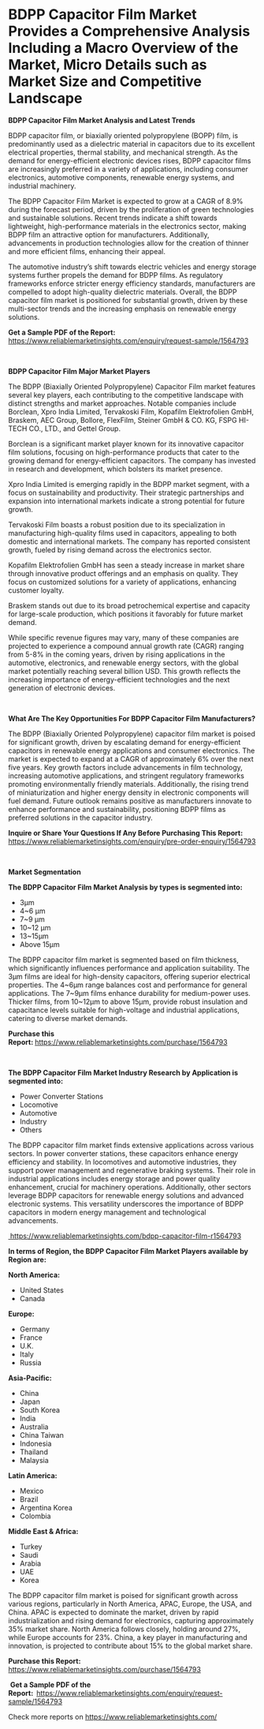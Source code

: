 <p><h1>BDPP Capacitor Film Market Provides a Comprehensive Analysis Including a Macro Overview of the Market, Micro Details such as Market Size and Competitive Landscape</h1></p><p><strong>BDPP Capacitor Film Market Analysis and Latest Trends</strong></p>
<p><p>BDPP capacitor film, or biaxially oriented polypropylene (BOPP) film, is predominantly used as a dielectric material in capacitors due to its excellent electrical properties, thermal stability, and mechanical strength. As the demand for energy-efficient electronic devices rises, BDPP capacitor films are increasingly preferred in a variety of applications, including consumer electronics, automotive components, renewable energy systems, and industrial machinery.</p><p>The BDPP Capacitor Film Market is expected to grow at a CAGR of 8.9% during the forecast period, driven by the proliferation of green technologies and sustainable solutions. Recent trends indicate a shift towards lightweight, high-performance materials in the electronics sector, making BDPP film an attractive option for manufacturers. Additionally, advancements in production technologies allow for the creation of thinner and more efficient films, enhancing their appeal.</p><p>The automotive industry’s shift towards electric vehicles and energy storage systems further propels the demand for BDPP films. As regulatory frameworks enforce stricter energy efficiency standards, manufacturers are compelled to adopt high-quality dielectric materials. Overall, the BDPP capacitor film market is positioned for substantial growth, driven by these multi-sector trends and the increasing emphasis on renewable energy solutions.</p></p>
<p><strong>Get a Sample PDF of the Report:&nbsp;</strong> <a href="https://www.reliablemarketinsights.com/enquiry/request-sample/1564793?utm_campaign=2593&utm_medium=2&utm_source=Github&utm_content=ia&utm_term=02042025&utm_id=bdpp-capacitor-film">https://www.reliablemarketinsights.com/enquiry/request-sample/1564793</a></p>
<p>&nbsp;</p>
<p><strong>BDPP Capacitor Film Major Market Players</strong></p>
<p><p>The BDPP (Biaxially Oriented Polypropylene) Capacitor Film market features several key players, each contributing to the competitive landscape with distinct strengths and market approaches. Notable companies include Borclean, Xpro India Limited, Tervakoski Film, Kopafilm Elektrofolien GmbH, Braskem, AEC Group, Bollore, FlexFilm, Steiner GmbH & CO. KG, FSPG HI-TECH CO., LTD., and Gettel Group.</p><p>Borclean is a significant market player known for its innovative capacitor film solutions, focusing on high-performance products that cater to the growing demand for energy-efficient capacitors. The company has invested in research and development, which bolsters its market presence.</p><p>Xpro India Limited is emerging rapidly in the BDPP market segment, with a focus on sustainability and productivity. Their strategic partnerships and expansion into international markets indicate a strong potential for future growth.</p><p>Tervakoski Film boasts a robust position due to its specialization in manufacturing high-quality films used in capacitors, appealing to both domestic and international markets. The company has reported consistent growth, fueled by rising demand across the electronics sector.</p><p>Kopafilm Elektrofolien GmbH has seen a steady increase in market share through innovative product offerings and an emphasis on quality. They focus on customized solutions for a variety of applications, enhancing customer loyalty.</p><p>Braskem stands out due to its broad petrochemical expertise and capacity for large-scale production, which positions it favorably for future market demand. </p><p>While specific revenue figures may vary, many of these companies are projected to experience a compound annual growth rate (CAGR) ranging from 5-8% in the coming years, driven by rising applications in the automotive, electronics, and renewable energy sectors, with the global market potentially reaching several billion USD. This growth reflects the increasing importance of energy-efficient technologies and the next generation of electronic devices.</p></p>
<p>&nbsp;</p>
<p><strong>What Are The Key Opportunities For BDPP Capacitor Film Manufacturers?</strong></p>
<p><p>The BDPP (Biaxially Oriented Polypropylene) capacitor film market is poised for significant growth, driven by escalating demand for energy-efficient capacitors in renewable energy applications and consumer electronics. The market is expected to expand at a CAGR of approximately 6% over the next five years. Key growth factors include advancements in film technology, increasing automotive applications, and stringent regulatory frameworks promoting environmentally friendly materials. Additionally, the rising trend of miniaturization and higher energy density in electronic components will fuel demand. Future outlook remains positive as manufacturers innovate to enhance performance and sustainability, positioning BDPP films as preferred solutions in the capacitor industry.</p></p>
<p><strong>Inquire or Share Your Questions If Any Before Purchasing This Report:</strong> <a href="https://www.reliablemarketinsights.com/enquiry/pre-order-enquiry/1564793?utm_campaign=2593&utm_medium=2&utm_source=Github&utm_content=ia&utm_term=02042025&utm_id=bdpp-capacitor-film">https://www.reliablemarketinsights.com/enquiry/pre-order-enquiry/1564793</a></p>
<p>&nbsp;</p>
<p><strong>Market Segmentation</strong></p>
<p><strong>The BDPP Capacitor Film Market Analysis by types is segmented into:</strong></p>
<p><ul><li>3μm</li><li>4~6 μm</li><li>7~9 μm</li><li>10~12 μm</li><li>13~15μm</li><li>Above 15μm</li></ul></p>
<p><p>The BDPP capacitor film market is segmented based on film thickness, which significantly influences performance and application suitability. The 3μm films are ideal for high-density capacitors, offering superior electrical properties. The 4~6μm range balances cost and performance for general applications. The 7~9μm films enhance durability for medium-power uses. Thicker films, from 10~12μm to above 15μm, provide robust insulation and capacitance levels suitable for high-voltage and industrial applications, catering to diverse market demands.</p></p>
<p><strong>Purchase this Report:&nbsp;</strong><a href="https://www.reliablemarketinsights.com/purchase/1564793?utm_campaign=2593&utm_medium=2&utm_source=Github&utm_content=ia&utm_term=02042025&utm_id=bdpp-capacitor-film">https://www.reliablemarketinsights.com/purchase/1564793</a></p>
<p>&nbsp;</p>
<p><strong>The BDPP Capacitor Film Market Industry Research by Application is segmented into:</strong></p>
<p><ul><li>Power Converter Stations</li><li>Locomotive</li><li>Automotive</li><li>Industry</li><li>Others</li></ul></p>
<p><p>The BDPP capacitor film market finds extensive applications across various sectors. In power converter stations, these capacitors enhance energy efficiency and stability. In locomotives and automotive industries, they support power management and regenerative braking systems. Their role in industrial applications includes energy storage and power quality enhancement, crucial for machinery operations. Additionally, other sectors leverage BDPP capacitors for renewable energy solutions and advanced electronic systems. This versatility underscores the importance of BDPP capacitors in modern energy management and technological advancements.</p></p>
<p><a href="https://www.reliablemarketinsights.com/bdpp-capacitor-film-r1564793?utm_campaign=2593&utm_medium=2&utm_source=Github&utm_content=ia&utm_term=02042025&utm_id=bdpp-capacitor-film">&nbsp;https://www.reliablemarketinsights.com/bdpp-capacitor-film-r1564793</a></p>
<p><strong>In terms of Region, the BDPP Capacitor Film Market Players available by Region are:</strong></p>
<p>
    <p> <strong> North America: </strong>
        <ul>
            <li>United States</li>
            <li>Canada</li>
        </ul>
        </p> 
    <p> <strong> Europe: </strong>
        <ul>
            <li>Germany</li>
            <li>France</li>
            <li>U.K.</li>
            <li>Italy</li>
            <li>Russia</li>
        </ul>
        </p> 
    <p> <strong> Asia-Pacific: </strong>
        <ul>
            <li>China</li>
            <li>Japan</li>
            <li>South Korea</li>
            <li>India</li>
            <li>Australia</li>
            <li>China Taiwan</li>
            <li>Indonesia</li>
            <li>Thailand</li>
            <li>Malaysia</li>
        </ul>
        </p> 
    <p> <strong> Latin America: </strong>
        <ul>
            <li>Mexico</li>
            <li>Brazil</li>
            <li>Argentina Korea</li>
            <li>Colombia</li>
        </ul>
        </p> 
    <p> <strong> Middle East & Africa: </strong>
        <ul>
            <li>Turkey</li>
            <li>Saudi</li>
            <li>Arabia</li>
            <li>UAE</li>
            <li>Korea</li>
        </ul>
    </p>
    </p>
<p><p>The BDPP capacitor film market is poised for significant growth across various regions, particularly in North America, APAC, Europe, the USA, and China. APAC is expected to dominate the market, driven by rapid industrialization and rising demand for electronics, capturing approximately 35% market share. North America follows closely, holding around 27%, while Europe accounts for 23%. China, a key player in manufacturing and innovation, is projected to contribute about 15% to the global market share.</p></p>
<p><strong>Purchase this Report: </strong><a href="https://www.reliablemarketinsights.com/purchase/1564793?utm_campaign=2593&utm_medium=2&utm_source=Github&utm_content=ia&utm_term=02042025&utm_id=bdpp-capacitor-film">https://www.reliablemarketinsights.com/purchase/1564793</a></p>
<p>&nbsp;<strong>Get a Sample PDF of the Report:&nbsp;&nbsp;</strong><a href="https://www.reliablemarketinsights.com/enquiry/request-sample/1564793?utm_campaign=2593&utm_medium=2&utm_source=Github&utm_content=ia&utm_term=02042025&utm_id=bdpp-capacitor-film">https://www.reliablemarketinsights.com/enquiry/request-sample/1564793</a></p>
<p><strong></strong></p>
<p>Check more reports on <a href="https://www.reliablemarketinsights.com/?utm_campaign=2593&utm_medium=2&utm_source=Github&utm_content=ia&utm_term=02042025&utm_id=bdpp-capacitor-film">https://www.reliablemarketinsights.com/</a></p>
